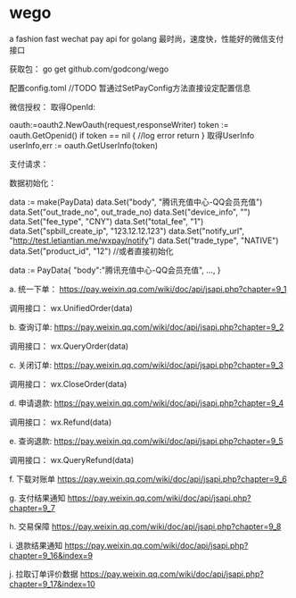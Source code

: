 # wego
a fashion fast wechat pay api for golang
最时尚，速度快，性能好的微信支付接口

获取包： go get github.com/godcong/wego

配置config.toml
//TODO 暂通过SetPayConfig方法直接设定配置信息

微信授权：
取得OpenId:

oauth:=oauth2.NewOauth(request,responseWriter) token := oauth.GetOpenid() if token == nil { //log error return } 取得UserInfo userInfo,err := oauth.GetUserInfo(token)

支付请求：

数据初始化：

data := make(PayData)
data.Set("body", "腾讯充值中心-QQ会员充值")
data.Set("out_trade_no", out_trade_no)
data.Set("device_info", "")
data.Set("fee_type", "CNY")
data.Set("total_fee", "1")
data.Set("spbill_create_ip", "123.12.12.123")
data.Set("notify_url", "http://test.letiantian.me/wxpay/notify")
data.Set("trade_type", "NATIVE")
data.Set("product_id", "12")
//或者直接初始化

data := PayData{
"body":"腾讯充值中心-QQ会员充值",
...,
}

a. 统一下单： https://pay.weixin.qq.com/wiki/doc/api/jsapi.php?chapter=9_1

调用接口： wx.UnifiedOrder(data)


b. 查询订单: https://pay.weixin.qq.com/wiki/doc/api/jsapi.php?chapter=9_2

调用接口： wx.QueryOrder(data)

c. 关闭订单: https://pay.weixin.qq.com/wiki/doc/api/jsapi.php?chapter=9_3

调用接口： wx.CloseOrder(data)

d. 申请退款: https://pay.weixin.qq.com/wiki/doc/api/jsapi.php?chapter=9_4

调用接口： wx.Refund(data)

e. 查询退款: https://pay.weixin.qq.com/wiki/doc/api/jsapi.php?chapter=9_5

调用接口： wx.QueryRefund(data)

f. 下载对账单 https://pay.weixin.qq.com/wiki/doc/api/jsapi.php?chapter=9_6

g. 支付结果通知 https://pay.weixin.qq.com/wiki/doc/api/jsapi.php?chapter=9_7

h. 交易保障 https://pay.weixin.qq.com/wiki/doc/api/jsapi.php?chapter=9_8

i. 退款结果通知 https://pay.weixin.qq.com/wiki/doc/api/jsapi.php?chapter=9_16&index=9

j. 拉取订单评价数据 https://pay.weixin.qq.com/wiki/doc/api/jsapi.php?chapter=9_17&index=10
